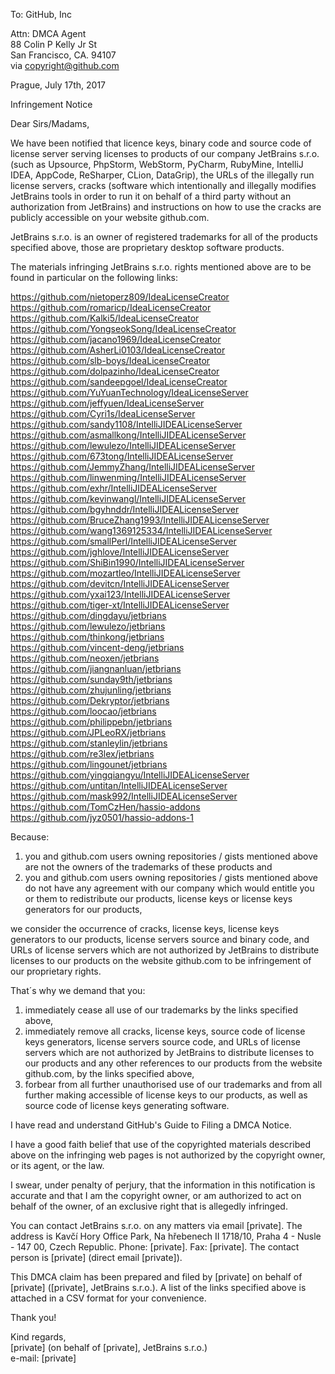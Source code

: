 To: GitHub, Inc

Attn: DMCA Agent  
88 Colin P Kelly Jr St  
San Francisco, CA. 94107  
via copyright@github.com

Prague, July 17th, 2017

Infringement Notice

Dear Sirs/Madams,

We have been notified that licence keys, binary code and source code of license server serving licenses to products of our company JetBrains s.r.o. (such as
Upsource, PhpStorm, WebStorm, PyCharm, RubyMine, IntelliJ IDEA, AppCode, ReSharper, CLion, DataGrip), the URLs of the illegally run license servers,
cracks (software which intentionally and illegally modifies JetBrains tools in order to run it on behalf of a third party without an authorization from JetBrains)
and instructions on how to use the cracks are publicly accessible on your website github.com.

JetBrains s.r.o. is an owner of registered trademarks for all of the products specified above, those are proprietary desktop software products.

The materials infringing JetBrains s.r.o. rights mentioned above are to be found in particular on the following links:

https://github.com/nietoperz809/IdeaLicenseCreator  
https://github.com/romaricp/IdeaLicenseCreator  
https://github.com/Kalki5/IdeaLicenseCreator  
https://github.com/YongseokSong/IdeaLicenseCreator  
https://github.com/jacano1969/IdeaLicenseCreator  
https://github.com/AsherLi0103/IdeaLicenseCreator  
https://github.com/slb-boys/IdeaLicenseCreator  
https://github.com/dolpazinho/IdeaLicenseCreator  
https://github.com/sandeepgoel/IdeaLicenseCreator  
https://github.com/YuYuanTechnology/IdeaLicenseServer  
https://github.com/jeffyuen/IdeaLicenseServer  
https://github.com/Cyri1s/IdeaLicenseServer  
https://github.com/sandy1108/IntelliJIDEALicenseServer  
https://github.com/asmallkong/IntelliJIDEALicenseServer  
https://github.com/lewulezo/IntelliJIDEALicenseServer  
https://github.com/673tong/IntelliJIDEALicenseServer  
https://github.com/JemmyZhang/IntelliJIDEALicenseServer  
https://github.com/linwenming/IntelliJIDEALicenseServer  
https://github.com/exhr/IntelliJIDEALicenseServer  
https://github.com/kevinwangl/IntelliJIDEALicenseServer  
https://github.com/bgyhnddr/IntelliJIDEALicenseServer  
https://github.com/BruceZhang1993/IntelliJIDEALicenseServer  
https://github.com/wang1369125334/IntelliJIDEALicenseServer  
https://github.com/smallPerl/IntelliJIDEALicenseServer  
https://github.com/jghlove/IntelliJIDEALicenseServer  
https://github.com/ShiBin1990/IntelliJIDEALicenseServer  
https://github.com/mozartleo/IntelliJIDEALicenseServer  
https://github.com/devitcn/IntelliJIDEALicenseServer  
https://github.com/yxai123/IntelliJIDEALicenseServer  
https://github.com/tiger-xt/IntelliJIDEALicenseServer  
https://github.com/dingdayu/jetbrians  
https://github.com/lewulezo/jetbrians  
https://github.com/thinkong/jetbrians  
https://github.com/vincent-deng/jetbrians  
https://github.com/neoxen/jetbrians  
https://github.com/jiangnanluan/jetbrians  
https://github.com/sunday9th/jetbrians  
https://github.com/zhujunling/jetbrians  
https://github.com/Dekryptor/jetbrians  
https://github.com/loocao/jetbrians  
https://github.com/philippebn/jetbrians  
https://github.com/JPLeoRX/jetbrians  
https://github.com/stanleylin/jetbrians  
https://github.com/re3lex/jetbrians  
https://github.com/lingounet/jetbrians  
https://github.com/yingqiangyu/IntelliJIDEALicenseServer  
https://github.com/untitan/IntelliJIDEALicenseServer  
https://github.com/mask992/IntelliJIDEALicenseServer  
https://github.com/TomCzHen/hassio-addons  
https://github.com/jyz0501/hassio-addons-1  

Because:
1) you and github.com users owning repositories / gists mentioned above are not the owners of the
trademarks of these products and
2) you and github.com users owning repositories / gists mentioned above do not have any agreement
with our company which would entitle you or them to redistribute our products, license keys or
license keys generators for our products,

we consider the occurrence of cracks, license keys, license keys generators to our products, license servers
source and binary code, and URLs of license servers which are not authorized by JetBrains to distribute
licenses to our products on the website github.com to be infringement of our proprietary rights.

That´s why we demand that you:
1) immediately cease all use of our trademarks by the links specified above,
2) immediately remove all cracks, license keys, source code of license keys generators, license servers
source code, and URLs of license servers which are not authorized by JetBrains to distribute
licenses to our products and any other references to our products from the website github.com, by
the links specified above,
3) forbear from all further unauthorised use of our trademarks and from all further making
accessible of license keys to our products, as well as source code of license keys generating software.

I have read and understand GitHub's Guide to Filing a DMCA Notice.

I have a good faith belief that use of the copyrighted materials described above on the infringing
web pages is not authorized by the copyright owner, or its agent, or the law.

I swear, under penalty of perjury, that the information in this notification is accurate and that I
am the copyright owner, or am authorized to act on behalf of the owner, of an exclusive right that
is allegedly infringed.

You can contact JetBrains s.r.o. on any matters via email [private]. The address is Kavčí
Hory Office Park, Na hřebenech II 1718/10, Praha 4 - Nusle - 147 00, Czech Republic. Phone: [private]. Fax: [private]. The contact person is [private] (direct email
[private]).

This DMCA claim has been prepared and filed by [private] on behalf of [private]
([private], JetBrains s.r.o.).
A list of the links specified above is attached in a CSV format for your convenience.

Thank you!  

Kind regards,  
[private] (on behalf of [private], JetBrains s.r.o.)  
e-mail: [private]  
